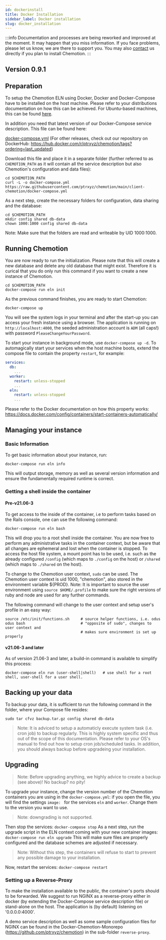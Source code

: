 ```yaml
---
id: dockerinstall
title: Docker Installation
sidebar_label: Docker installation
slug: docker_installation
---
```


:::info
Documentation and processes are being reworked and improved at the moment. It may happen that you miss information. If you face problems, please let us know, we are there to support you. You may also [contact](specific_contact) us directly if you plan to install Chemotion. 
:::

## Version 0.9.1

## Preparation
To setup the Chemotion ELN using Docker, Docker and Docker-Compose have to be installed on the host machine. Please refer to your distributions documentation on how this can be achieved. For Ubuntu-based machines, this can be found [here](https://docs.docker.com/engine/install/ubuntu/).

In addition you need that latest version of our Docker-Compose service description. This file can be found here:

  [docker-compose.yml](https://github.com/ptrxyz/chemotion/blob/main/client-chemotion/docker-compose.yml)
(For other releases, check out our repository on DockerHub: https://hub.docker.com/r/ptrxyz/chemotion/tags?ordering=last_updated)

Download this file and place it in a separate folder (further referred to as `CHEMOTION_PATH` as it will contain all the service description but also Chemotion's configuration and data files):

```
cd $CHEMOTION_PATH
curl -L -o docker-compose.yml https://raw.githubusercontent.com/ptrxyz/chemotion/main/client-chemotion/docker-compose.yml
```

As a next step, create the necessary folders for configuration, data sharing and the database:

```
cd $CHEMOTION_PATH
mkdir config shared db-data
chown 1000:1000 config shared db-data
```
Note: Make sure that the folders are read and writeable by UID 1000:1000.

## Running Chemotion

You are now ready to run the initialization. Please note that this will create a new database and delete any old database that might exist. Therefore it is curical that you do only run this command if you want to create a new instance of Chemotion.

```
cd $CHEMOTION_PATH
docker-compose run eln init
```

As the previous command finishes, you are ready to start Chemotion:

```
docker-compose up
```

You will see the system logs in your terminal and after the start-up you can access your fresh instance using a browser. The application is running on `http://localhost:4000`, the seeded administration account is `ADM` (all caps!) with password `PleaseChangeYourPassword`.

To start your instance in background mode, use `docker-compose up -d`.
To automagically start your services when the host machine boots, extend the compose file to contain the property `restart`, for example:

```docker-compose.yml
services:
  db:
    ...
  worker:
    restart: unless-stopped
    ...    
  eln:
    restart: unless-stopped
    ...   
```

Please refer to the Docker documentation on how this property works: https://docs.docker.com/config/containers/start-containers-automatically/

## Managing your instance

### Basic Information

To get basic information about your instance, run:

```
docker-compose run eln info
```

This will output storage, memory as well as several version information and ensure the fundamentally required runtime is correct.

### Getting a shell inside the container

#### Pre-v21.06-3

To get access to the inside of the container, i.e to perform tasks based on the Rails console, one can use the following command:

```
docker-compose run eln bash
```

This will drop you to a root shell inside the container. You are now free to perform any administrative tasks in the container context, but be aware that all changes are ephemeral and lost when the container is stopped. To access the host file system, a mount point has to be used, i.e. such as the already configured `/config` (which maps to `./config` on the host) or `/shared` (which maps to `./shared` on the host).

To change to the Chemotion user context, `sudo` can be used. The Chemotion user context is uid 1000, "chemotion", also stored in the environment variable ${PROD}.
Note: It is important to source the user environment using `source $HOME/.profile` to make sure the right versions of ruby and node are used for any further commands.

The following command will change to the user context and setup user's profile in an easy way:

```
source /etc/init/functions.sh     # source helper functions, i.e. odus
odus bash                         # "opposite of sudo", changes to user context and
                                  # makes sure environment is set up properly
```

#### v21.06-3 and later

As of version 21.06-3 and later, a build-in command is available to simplify this process:

```
docker-compose eln run (user-shell|shell)   # use shell for a root shell, user-shell for a user shell.
```

## Backing up your data

To backup your data, it is sufficient to run the following command in the folder, where your Compose file resides:

```
sudo tar cfvz backup.tar.gz config shared db-data
```

 > Note: It is adviced to setup a automaticly execute system task (i.e. cron job) to backup regularly. This is highly system specific and thus out of the scope of this documentation. Please refer to your OS's manual to find out how to setup cron job/scheduled tasks.
 > In addition, you should always backup before upgradeing your installation.


## Upgrading

 > Note: Before upgrading anything, we highly advice to create a backup (see above)! No backup? no pity!
 
To upgrade your instance, change the version number of the Chemotion containers you are using in the `docker-compose.yml`:
if you open the file, you will find the settings `image: ` for the services `eln` and `worker`. Change them to the version you want to use.

 > Note: downgrading is not supported.

Then stop the services: `docker-compose stop`
As a next step, run the upgrade script in the ELN context coming with your new container images: `docker-compose run eln upgrade`
This will make sure files are properly configured and the database schemes are adjusted if necessary.

 > Note: Without this step, the containers will refuse to start to prevent any possible damage to your installation.

Now, restart the services: `docker-compose restart`

### Setting up a Reverse-Proxy

To make the installation available to the public, the container's ports should to be forwarded. We suggest to run NGINX as a reverse-proxy either in docker (by extending the Docker-Compose service description file) or stand-alone on the host. The application is (by default) listening on '0.0.0.0:4000'.

A demo service description as well as some sample configuration files for NGINX can be found in the Docker-Chemotion-Monorepo (https://github.com/ptrxyz/chemotion) in the sub-folder `reverse-proxy`.

